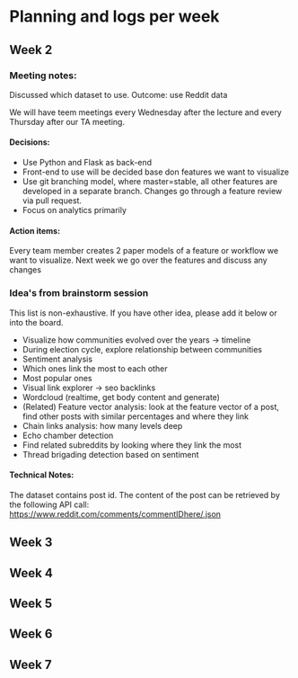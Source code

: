 # Planning and logs per week

## Week 2

### Meeting notes: 
Discussed which dataset to use. Outcome: use Reddit data

We will have teem meetings every Wednesday after the lecture and every Thursday after our TA meeting. 

#### Decisions:
* Use Python and Flask as back-end
* Front-end to use will be decided base don features we want to visualize
* Use git branching model, where master=stable, all other features are developed in a separate branch. Changes go through a feature review via pull request. 
* Focus on analytics primarily

#### Action items:
Every team member creates 2 paper models of a feature or workflow we want to visualize. Next week we go over the features and discuss any changes


### Idea's from brainstorm session
This list is non-exhaustive. If you have other idea, please add it below or into the board. 

* Visualize how communities evolved over the years -> timeline
* During election cycle, explore relationship between communities
* Sentiment analysis
* Which ones link the most to each other
* Most popular ones
* Visual link explorer -> seo backlinks
* Wordcloud (realtime, get body content and generate)
* (Related) Feature vector analysis: look at the feature vector of a post, find other posts with similar percentages and where they link
* Chain links analysis: how many levels deep
* Echo chamber detection
* Find related subreddits by looking where they link the most
* Thread brigading detection based on sentiment


#### Technical Notes:
The dataset contains post id. The content of the post can be retrieved by the following API call:
https://www.reddit.com/comments/commentIDhere/.json



## Week 3

## Week 4

## Week 5

## Week 6

## Week 7
